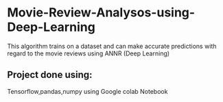 # Movie-Review-Analysos-using-Deep-Learning
This algorithm trains on a dataset and can make accurate predictions with regard to the  movie reviews using ANNR (Deep Learning)
## Project done using:
Tensorflow,pandas,numpy using Google colab Notebook
